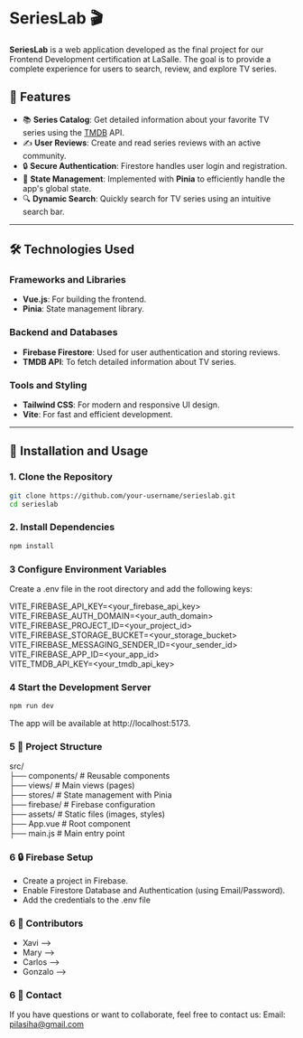 # SeriesLab 🎬  
**SeriesLab** is a web application developed as the final project for our Frontend Development certification at LaSalle. The goal is to provide a complete experience for users to search, review, and explore TV series.  

## 🌟 Features  
- 📚 **Series Catalog**: Get detailed information about your favorite TV series using the [TMDB](https://www.themoviedb.org/) API.  
- ✍️ **User Reviews**: Create and read series reviews with an active community.  
- 🔒 **Secure Authentication**: Firestore handles user login and registration.  
- 📂 **State Management**: Implemented with **Pinia** to efficiently handle the app's global state.  
- 🔍 **Dynamic Search**: Quickly search for TV series using an intuitive search bar.  

---

## 🛠️ Technologies Used  
### Frameworks and Libraries  
- **Vue.js**: For building the frontend.  
- **Pinia**: State management library.  

### Backend and Databases  
- **Firebase Firestore**: Used for user authentication and storing reviews.  
- **TMDB API**: To fetch detailed information about TV series.  

### Tools and Styling  
- **Tailwind CSS**: For modern and responsive UI design.  
- **Vite**: For fast and efficient development.  

---

## 🚀 Installation and Usage  

### 1. Clone the Repository  
```bash  
git clone https://github.com/your-username/serieslab.git  
cd serieslab  
```
### 2.  Install Dependencies
```bash  
npm install 
``` 
### 3  Configure Environment Variables
Create a .env file in the root directory and add the following keys:

VITE_FIREBASE_API_KEY=<your_firebase_api_key>  
VITE_FIREBASE_AUTH_DOMAIN=<your_auth_domain>  
VITE_FIREBASE_PROJECT_ID=<your_project_id>  
VITE_FIREBASE_STORAGE_BUCKET=<your_storage_bucket>  
VITE_FIREBASE_MESSAGING_SENDER_ID=<your_sender_id>  
VITE_FIREBASE_APP_ID=<your_app_id>  
VITE_TMDB_API_KEY=<your_tmdb_api_key>  

### 4  Start the Development Server
```bash  
npm run dev 
``` 
The app will be available at http://localhost:5173.

### 5  📂 Project Structure
src/  
├── components/          # Reusable components  
├── views/               # Main views (pages)  
├── stores/              # State management with Pinia  
├── firebase/            # Firebase configuration  
├── assets/              # Static files (images, styles)  
├── App.vue              # Root component  
├── main.js              # Main entry point  

### 6   🔒 Firebase Setup

- Create a project in Firebase.
- Enable Firestore Database and Authentication (using Email/Password).
- Add the credentials to the .env file

### 6   📝 Contributors

- Xavi -->
- Mary -->
- Carlos -->
- Gonzalo -->

### 6   📧 Contact
If you have questions or want to collaborate, feel free to contact us:
Email: pilasiha@gmail.com
